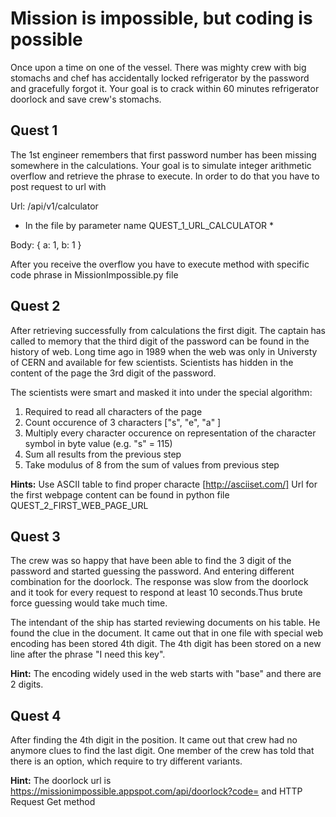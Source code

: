 # Mission is impossible, but coding is possible  

 
Once upon a time on one of the vessel. There was mighty crew with big stomachs and chef has accidentally locked refrigerator by the password and gracefully forgot it.
Your goal is to crack within 60 minutes refrigerator doorlock and save crew's stomachs.
 
## Quest 1

The 1st engineer remembers that first password number has been missing somewhere in the calculations. Your goal is to simulate integer arithmetic overflow and retrieve the phrase to execute. In order to do that you have to post request to url  with 

Url: /api/v1/calculator
* In the file by parameter name QUEST_1_URL_CALCULATOR *

Body:
{ a: 1, b: 1 }

After you receive the overflow you have to execute method with specific code phrase in MissionImpossible.py file

## Quest 2

After retrieving successfully from calculations the first digit. The captain has called to memory that the third digit of the password can be found in the history of web. Long time ago in 1989 when the web was only in Universty of CERN and available for few scientists. Scientists has hidden in the content of the page the 3rd digit of the password. 

The scientists were smart and masked it into under the special algorithm:

1. Required to read all characters of the page
2. Count occurence of 3 characters ["s", "e", "a" ]
3. Multiply every character occurence on representation of the character symbol in byte value (e.g. "s" = 115)
4. Sum all results from the previous step
4. Take modulus of 8 from the sum of values from previous step

**Hints:** 
Use ASCII table to find proper characte [http://asciiset.com/]
Url for the first webpage content can be found in python file  QUEST_2_FIRST_WEB_PAGE_URL

## Quest 3 

The crew was so happy that have been able to find the 3 digit of the password and started guessing the password. And entering different combination for the doorlock. The response was slow from the doorlock and it took for every request to respond at least 10 seconds.Thus brute force guessing would take much time. 

The intendant of the ship has started reviewing documents on his table. He found the clue in the document. It came out that in one file with special web encoding has been stored 4th digit. The 4th digit has been stored on a new line after the phrase "I need this key". 

**Hint:** The encoding widely used in the web starts with "base" and there are 2 digits.

## Quest 4

After finding the 4th digit in the position. It came out that crew had no anymore clues to find the last digit. One member of the crew has told that there is an option, which require to try different variants.
 
**Hint:** The doorlock url is https://missionimpossible.appspot.com/api/doorlock?code= and HTTP Request Get method


